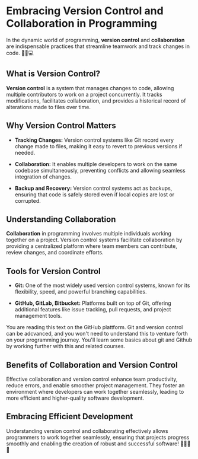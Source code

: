 # Embracing Version Control and Collaboration in Programming

In the dynamic world of programming, **version control** and **collaboration** are indispensable practices that streamline teamwork and track changes in code. 🤝🔗💻

## What is Version Control?

**Version control** is a system that manages changes to code, allowing multiple contributors to work on a project concurrently. It tracks modifications, facilitates collaboration, and provides a historical record of alterations made to files over time.

## Why Version Control Matters

- **Tracking Changes:** Version control systems like Git record every change made to files, making it easy to revert to previous versions if needed.
  
- **Collaboration:** It enables multiple developers to work on the same codebase simultaneously, preventing conflicts and allowing seamless integration of changes.

- **Backup and Recovery:** Version control systems act as backups, ensuring that code is safely stored even if local copies are lost or corrupted.

## Understanding Collaboration

**Collaboration** in programming involves multiple individuals working together on a project. Version control systems facilitate collaboration by providing a centralized platform where team members can contribute, review changes, and coordinate efforts.

## Tools for Version Control

- **Git:** One of the most widely used version control systems, known for its flexibility, speed, and powerful branching capabilities.
  
- **GitHub, GitLab, Bitbucket:** Platforms built on top of Git, offering additional features like issue tracking, pull requests, and project management tools.

You are reading this text on the GitHub plattform. Git and version control can be adcvanced, and you won't need to understand this to venture forth on your programming journey. You'll learn some basics about git and Github by working further with this and related courses. 

## Benefits of Collaboration and Version Control

Effective collaboration and version control enhance team productivity, reduce errors, and enable smoother project management. They foster an environment where developers can work together seamlessly, leading to more efficient and higher-quality software development.

## Embracing Efficient Development

Understanding version control and collaborating effectively allows programmers to work together seamlessly, ensuring that projects progress smoothly and enabling the creation of robust and successful software! 🚀👨‍💻🌐
